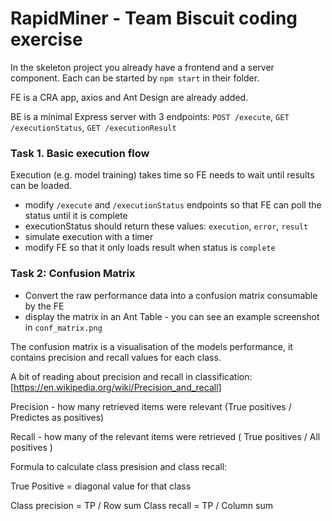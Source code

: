 # RapidMiner - Team Biscuit coding exercise

In the skeleton project you already have a frontend and a server component. Each can be started by `npm start` in their folder.

FE is a CRA app, axios and Ant Design are already added.

BE is a minimal Express server with 3 endpoints: `POST /execute`, `GET /executionStatus`, `GET /executionResult`

### Task 1. Basic execution flow

Execution (e.g. model training) takes time so FE needs to wait until results can be loaded.

* modify `/execute` and `/executionStatus` endpoints so that FE can poll the status until it is complete
* executionStatus should return these values: `execution`, `error`, `result`
* simulate execution with a timer
* modify FE so that it only loads result when status is `complete`

### Task 2: Confusion Matrix

* Convert the raw performance data into a confusion matrix consumable by the FE
* display the matrix in an Ant Table - you can see an example screenshot in `conf_matrix.png`


The confusion matrix is a visualisation of the models performance, it contains precision and recall values for each class.

A bit of reading about precision and recall in classification:
[https://en.wikipedia.org/wiki/Precision_and_recall]


Precision - how many retrieved items were relevant (True positives / Predictes as positives)

Recall - how many of the relevant items were retrieved ( True positives / All positives ) 

Formula to calculate class presision and class recall:

True Positive = diagonal value for that class

Class precision = TP / Row sum
Class recall = TP / Column sum